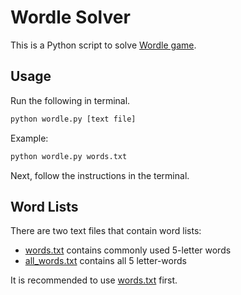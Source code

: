 # Wordle Solver

This is a Python script to solve [Wordle game](https://www.nytimes.com/games/wordle/index.html).

## Usage

Run the following in terminal.

```bash
python wordle.py [text file]
```

Example:

```bash
python wordle.py words.txt
```

Next, follow the instructions in the terminal.

## Word Lists

There are two text files that contain word lists:
- [words.txt](words.txt) contains commonly used 5-letter words
- [all_words.txt](all_words.txt) contains all 5 letter-words

It is recommended to use [words.txt](words.txt) first.
